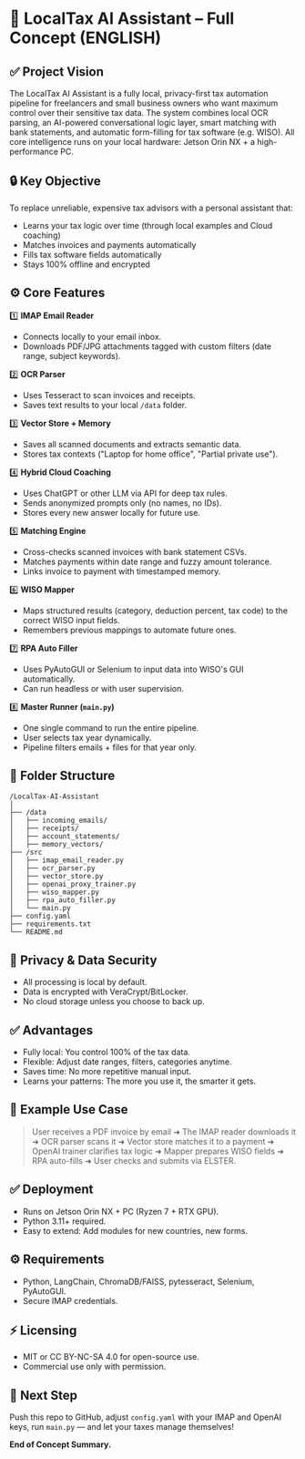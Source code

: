 # 📘 LocalTax AI Assistant – Full Concept (ENGLISH)

## ✅ Project Vision

The LocalTax AI Assistant is a fully local, privacy-first tax automation pipeline for freelancers and small business owners who want maximum control over their sensitive tax data. The system combines local OCR parsing, an AI-powered conversational logic layer, smart matching with bank statements, and automatic form-filling for tax software (e.g. WISO). All core intelligence runs on your local hardware: Jetson Orin NX + a high-performance PC.

## 🔒 Key Objective

To replace unreliable, expensive tax advisors with a personal assistant that:

* Learns your tax logic over time (through local examples and Cloud coaching)
* Matches invoices and payments automatically
* Fills tax software fields automatically
* Stays 100% offline and encrypted

## ⚙️ Core Features

1️⃣ **IMAP Email Reader**

* Connects locally to your email inbox.
* Downloads PDF/JPG attachments tagged with custom filters (date range, subject keywords).

2️⃣ **OCR Parser**

* Uses Tesseract to scan invoices and receipts.
* Saves text results to your local `/data` folder.

3️⃣ **Vector Store + Memory**

* Saves all scanned documents and extracts semantic data.
* Stores tax contexts ("Laptop for home office", "Partial private use").

4️⃣ **Hybrid Cloud Coaching**

* Uses ChatGPT or other LLM via API for deep tax rules.
* Sends anonymized prompts only (no names, no IDs).
* Stores every new answer locally for future use.

5️⃣ **Matching Engine**

* Cross-checks scanned invoices with bank statement CSVs.
* Matches payments within date range and fuzzy amount tolerance.
* Links invoice to payment with timestamped memory.

6️⃣ **WISO Mapper**

* Maps structured results (category, deduction percent, tax code) to the correct WISO input fields.
* Remembers previous mappings to automate future ones.

7️⃣ **RPA Auto Filler**

* Uses PyAutoGUI or Selenium to input data into WISO's GUI automatically.
* Can run headless or with user supervision.

8️⃣ **Master Runner (`main.py`)**

* One single command to run the entire pipeline.
* User selects tax year dynamically.
* Pipeline filters emails + files for that year only.

## 📂 Folder Structure

```
/LocalTax-AI-Assistant
│
├── /data
│   ├── incoming_emails/
│   ├── receipts/
│   ├── account_statements/
│   ├── memory_vectors/
├── /src
│   ├── imap_email_reader.py
│   ├── ocr_parser.py
│   ├── vector_store.py
│   ├── openai_proxy_trainer.py
│   ├── wiso_mapper.py
│   ├── rpa_auto_filler.py
│   └── main.py
├── config.yaml
├── requirements.txt
└── README.md
```

## 🔑 Privacy & Data Security

* All processing is local by default.
* Data is encrypted with VeraCrypt/BitLocker.
* No cloud storage unless you choose to back up.

## ✅ Advantages

* Fully local: You control 100% of the tax data.
* Flexible: Adjust date ranges, filters, categories anytime.
* Saves time: No more repetitive manual input.
* Learns your patterns: The more you use it, the smarter it gets.

## 🧩 Example Use Case

> User receives a PDF invoice by email ➜ The IMAP reader downloads it ➜ OCR parser scans it ➜ Vector store matches it to a payment ➜ OpenAI trainer clarifies tax logic ➜ Mapper prepares WISO fields ➜ RPA auto-fills ➜ User checks and submits via ELSTER.

## ✅ Deployment

* Runs on Jetson Orin NX + PC (Ryzen 7 + RTX GPU).
* Python 3.11+ required.
* Easy to extend: Add modules for new countries, new forms.

## ⚙️ Requirements

* Python, LangChain, ChromaDB/FAISS, pytesseract, Selenium, PyAutoGUI.
* Secure IMAP credentials.

## ⚡ Licensing

* MIT or CC BY-NC-SA 4.0 for open-source use.
* Commercial use only with permission.

## 🚀 Next Step

Push this repo to GitHub, adjust `config.yaml` with your IMAP and OpenAI keys, run `main.py` — and let your taxes manage themselves!

**End of Concept Summary.** 